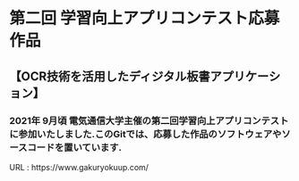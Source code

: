 <p><h1> 第二回 学習向上アプリコンテスト応募作品 </h1></p>
<p><h2>【OCR技術を活用したディジタル板書アプリケーション】</h2></p>
<p><h3> 2021年 9月頃 電気通信大学主催の第二回学習向上アプリコンテストに参加いたしました.このGitでは、応募した作品のソフトウェアやソースコードを置いています.</h3></p>
<p>URL : https://www.gakuryokuup.com/</p>
